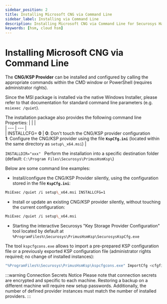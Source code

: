 ```yaml
---
sidebar_position: 2
title: Installing Microsoft CNG via Command Line
sidebar_label: Installing via Command Line
description: Installing Microsoft CNG via Command Line for Securosys Hardware Security Modules (HSMs)
keywords: [hsm, cloud hsm]
---
```


# Installing Microsoft CNG via Command Line

The **CNG/KSP Provider** can be installed and configured by calling the appropriate commands within the CMD window or PowerShell (requires administrator rights).

Since the MSI package is installed via the native Windows Installer, please refer to that documentation for standard command line parameters (e.g. ```msiexec /quiet```).

The installation package also provides the following command line Properties:
|                       |            |                                                                                                                                           
| ---                   | ---           |                                                                                                                                                   
| INSTALLCFG= **0**     | **0**: Don't touch the CNG/KSP provider configuration <br/> **1**: Configure the CNG/KSP provider using the file **```KspCfg.ini```** (located within the same directory as ```setup\_x64.msi```) |         



```INSTALLDIR="xxx" ``` Perform the installation into a specific destination folder
 (default: ```C:\Program Files\Securosys\PrimusHsmKsp\```)

Below are some command line examples:

- Install/configure the CNG/KSP Provider silently, using the configuration stored in the file **```KspCfg.ini```**:

```sh
MsiExec /quiet /i setup\_x64.msi INSTALLCFG=1
```

- Install or update an existing CNG/KSP provider silently, without touching the current configuration:

```sh
MsiExec /quiet /i setup\_x64.msi
```

- Starting the interactive Securosys "Key Storage Provider Configuration" tool located by default at ```%ProgramFiles%\Securosys\PrimusHsmKsp\SecurosysKspCfg.exe```

The tool ```kspcfgcons.exe``` allows to import a pre-prepared KSP configuration file or a previously exported KSP configuration file (administrator rights required; no change of installed instances):
```sh
"%ProgramFiles%\Securosys\PrimusHsmKsp\kspcfgcons.exe" ImportCfg <cfgfile.ini>
```

:::warning Connection Secrets Notice
Please note that connection secrets are encrypted and specific to each machine. Restoring a backup on a different machine will require new setup passwords. Additionally, the number of defined provider instances must match the number of installed providers.
:::